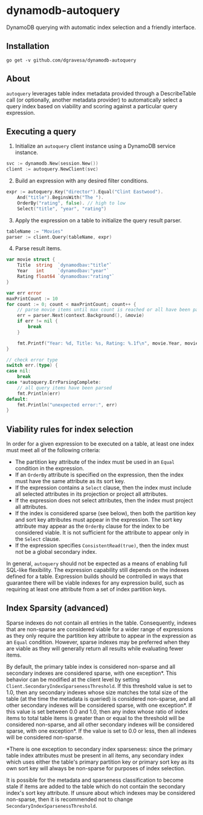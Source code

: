 # dynamodb-autoquery
DynamoDB querying with automatic index selection and a friendly interface.

## Installation

```
go get -v github.com/dgravesa/dynamodb-autoquery
```

## About

`autoquery` leverages table index metadata provided through a DescribeTable call (or optionally, another metadata provider)
to automatically select a query index based on viability and scoring against a particular query expression.

## Executing a query

1) Initialize an `autoquery` client instance using a DynamoDB service instance.

```go
svc := dynamodb.New(session.New())
client := autoquery.NewClient(svc)
```

2) Build an expression with any desired filter conditions.

```go
expr := autoquery.Key("director").Equal("Clint Eastwood").
    And("title").BeginsWith("The ").
    OrderBy("rating", false). // high to low
    Select("title", "year", "rating")
```

3) Apply the expression on a table to initialize the query result parser.

```go
tableName := "Movies"
parser := client.Query(tableName, expr)
```

4) Parse result items.

```go
var movie struct {
    Title  string  `dynamodbav:"title"`
    Year   int     `dynamodbav:"year"`
    Rating float64 `dynamodbav:"rating"`
}

var err error
maxPrintCount := 10
for count := 0; count < maxPrintCount; count++ {
    // parse movie items until max count is reached or all have been parsed
    err = parser.Next(context.Background(), &movie)
    if err != nil {
        break
    }

    fmt.Printf("Year: %d, Title: %s, Rating: %.1f\n", movie.Year, movie.Title, movie.Rating)
}

// check error type
switch err.(type) {
case nil:
    break
case *autoquery.ErrParsingComplete:
    // all query items have been parsed
    fmt.Println(err)
default:
    fmt.Println("unexpected error:", err)
}
```

## Viability rules for index selection

In order for a given expression to be executed on a table, at least one index must meet all of the following criteria:

* The partition key attribute of the index must be used in an `Equal` condition in the expression.
* If an `OrderBy` attribute is specified on the expression, then the index must have the same attribute as its sort key.
* If the expression contains a `Select` clause,
then the index must include all selected attributes in its projection or project all attributes.
* If the expression does not select attributes, then the index must project all attributes.
* If the index is considered sparse (see below), then both the partition key and sort key attributes must appear in the expression.
The sort key attribute may appear as the `OrderBy` clause for the index to be considered viable.
It is not sufficient for the attribute to appear only in the `Select` clause.
* If the expression specifies `ConsistentRead(true)`, then the index must not be a global secondary index.

In general, `autoquery` should not be expected as a means of enabling full SQL-like flexibility.
The expression capability still depends on the indexes defined for a table.
Expression builds should be controlled in ways that guarantee there will be viable indexes for any expression build,
such as requiring at least one attribute from a set of index partition keys.

## Index Sparsity (advanced)

Sparse indexes do not contain all entries in the table.
Consequently, indexes that are non-sparse are considered viable for a wider range of expressions
as they only require the partition key attribute to appear in the expression as an `Equal` condition.
However, sparse indexes may be preferred when they are viable as they will generally return all results while evaluating fewer items.

By default, the primary table index is considered non-sparse and all secondary indexes are considered sparse, with one exception\*.
This behavior can be modified at the client level by setting `Client.SecondaryIndexSparsenessThreshold`.
If this threshold value is set to 1.0, then any secondary indexes whose size matches the total size of the table (at the time the metadata is queried) is considered non-sparse,
and all other secondary indexes will be considered sparse, with one exception\*.
If this value is set between 0.0 and 1.0, then any index whose ratio of index items to total table items is greater than or equal to the threshold will be considered non-sparse,
and all other secondary indexes will be considered sparse, with one exception\*.
If the value is set to 0.0 or less, then all indexes will be considered non-sparse.

\*There is one exception to secondary index sparseness: since the primary table index attributes must be present in all items, any secondary index which uses either the table's primary partition key or primary sort key as its own sort key will always be non-sparse for purposes of index selection.

It is possible for the metadata and sparseness classification to become stale if items are added to the table which do not contain the secondary index's sort key attribute.
If unsure about which indexes may be considered non-sparse, then it is recommended not to change `SecondaryIndexSparsenessThreshold`.
